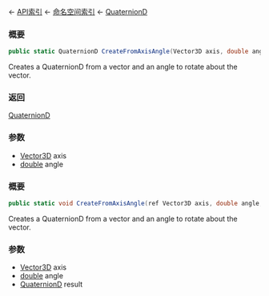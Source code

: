 ← [API索引](Api-Index) ← [命名空间索引](Namespace-Index) ← [QuaternionD](VRageMath.QuaternionD)

### 概要

```csharp
public static QuaternionD CreateFromAxisAngle(Vector3D axis, double angle)
```

Creates a QuaternionD from a vector and an angle to rotate about the vector.

### 返回

[QuaternionD](VRageMath.QuaternionD)

### 参数

* [Vector3D](VRageMath.Vector3D) axis
* [double](https://docs.microsoft.com/en-us/dotnet/api/System.Double?view=netframework-4.6) angle
### 概要

```csharp
public static void CreateFromAxisAngle(ref Vector3D axis, double angle, out QuaternionD result)
```

Creates a QuaternionD from a vector and an angle to rotate about the vector.

### 参数

* [Vector3D](VRageMath.Vector3D) axis
* [double](https://docs.microsoft.com/en-us/dotnet/api/System.Double?view=netframework-4.6) angle
* [QuaternionD](VRageMath.QuaternionD) result
